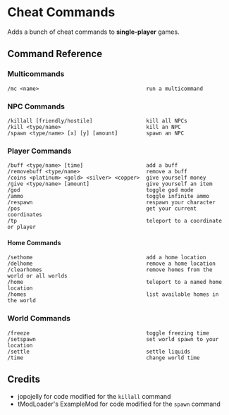 # Cheat Commands
Adds a bunch of cheat commands to **single-player** games.

## Command Reference
### Multicommands
```
/mc <name>                                  run a multicommand
```
### NPC Commands
```
/killall [friendly/hostile]                 kill all NPCs
/kill <type/name>                           kill an NPC
/spawn <type/name> [x] [y] [amount]         spawn an NPC
```
### Player Commands
```
/buff <type/name> [time]                    add a buff
/removebuff <type/name>                     remove a buff
/coins <platinum> <gold> <silver> <copper>  give yourself money
/give <type/name> [amount]                  give yourself an item
/god                                        toggle god mode
/ammo                                       toggle infinite ammo
/respawn                                    respawn your character
/pos                                        get your current coordinates
/tp                                         teleport to a coordinate or player
```
#### Home Commands
```
/sethome                                    add a home location
/delhome                                    remove a home location
/clearhomes                                 remove homes from the world or all worlds
/home                                       teleport to a named home location
/homes                                      list available homes in the world
```
### World Commands
```
/freeze                                     toggle freezing time
/setspawn                                   set world spawn to your location
/settle                                     settle liquids
/time                                       change world time
```
## Credits
* jopojelly for code modified for the `killall` command
* tModLoader's ExampleMod for code modified for the `spawn` command
